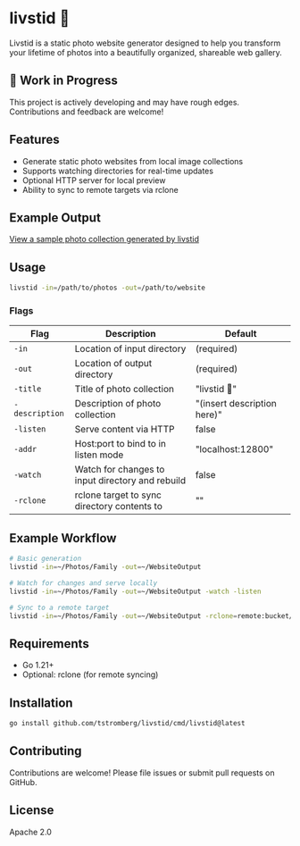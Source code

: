 # livstid 📸

Livstid is a static photo website generator designed to help you transform your lifetime of photos into a beautifully organized, shareable web gallery.

## 🚧 Work in Progress

This project is actively developing and may have rough edges. Contributions and feedback are welcome!

## Features

- Generate static photo websites from local image collections
- Supports watching directories for real-time updates
- Optional HTTP server for local preview
- Ability to sync to remote targets via rclone

## Example Output

[View a sample photo collection generated by livstid](https://stromberg.org/t/p/)

## Usage

```bash
livstid -in=/path/to/photos -out=/path/to/website
```

### Flags

| Flag | Description | Default |
|------|-------------|---------|
| `-in` | Location of input directory | (required) |
| `-out` | Location of output directory | (required) |
| `-title` | Title of photo collection | "livstid 📸" |
| `-description` | Description of photo collection | "(insert description here)" |
| `-listen` | Serve content via HTTP | false |
| `-addr` | Host:port to bind to in listen mode | "localhost:12800" |
| `-watch` | Watch for changes to input directory and rebuild | false |
| `-rclone` | rclone target to sync directory contents to | "" |

## Example Workflow

```bash
# Basic generation
livstid -in=~/Photos/Family -out=~/WebsiteOutput

# Watch for changes and serve locally
livstid -in=~/Photos/Family -out=~/WebsiteOutput -watch -listen

# Sync to a remote target
livstid -in=~/Photos/Family -out=~/WebsiteOutput -rclone=remote:bucket/photos
```

## Requirements

- Go 1.21+
- Optional: rclone (for remote syncing)

## Installation

```bash
go install github.com/tstromberg/livstid/cmd/livstid@latest
```

## Contributing

Contributions are welcome! Please file issues or submit pull requests on GitHub.

## License

Apache 2.0
